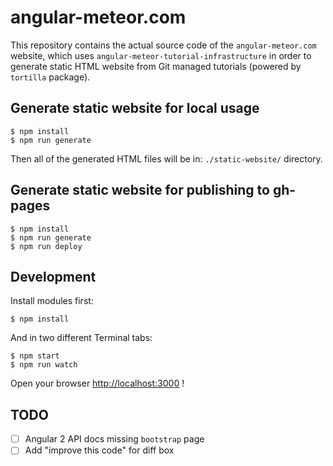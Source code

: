 # angular-meteor.com

This repository contains the actual source code of the `angular-meteor.com` website, which uses `angular-meteor-tutorial-infrastructure` in order to generate static HTML website from Git managed tutorials (powered by `tortilla` package).

## Generate static website for local usage

    $ npm install
    $ npm run generate

Then all of the generated HTML files will be in: `./static-website/` directory.

## Generate static website for publishing to gh-pages

    $ npm install
    $ npm run generate
    $ npm run deploy

## Development

Install modules first:

    $ npm install

And in two different Terminal tabs:

    $ npm start
    $ npm run watch

Open your browser [http://localhost:3000](http://localhost:3000) !

## TODO

- [ ] Angular 2 API docs missing `bootstrap` page
- [ ] Add "improve this code" for diff box
